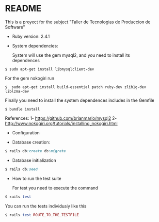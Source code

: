 # README

This is a proyect for the subject "Taller de Tecnologias de Produccion de Software"

* Ruby version: 2.4.1

* System dependencies:

   System will use the gem mysql2, and you need to install its dependences

```console
$ sudo apt-get install libmysqlclient-dev
```
	
   For the gem nokogiri run

```console
$  sudo apt-get install build-essential patch ruby-dev zlib1g-dev liblzma-dev
```
	
   Finally you need to install the system dependences includes in the Gemfile

```console
$ bundle install
```


  References: 
  1- https://github.com/brianmario/mysql2
  2- http://www.nokogiri.org/tutorials/installing_nokogiri.html

* Configuration

* Database creation: 
```ruby
$ rails db:create db:migrate
```

* Database initialization
```ruby
$ rails db:seed
```

* How to run the test suite

   For test you need to execute the command

```ruby
$ rails test
```
	
   You can run the tests individualy like this

```ruby
$ rails test ROUTE_TO_THE_TESTFILE
```

